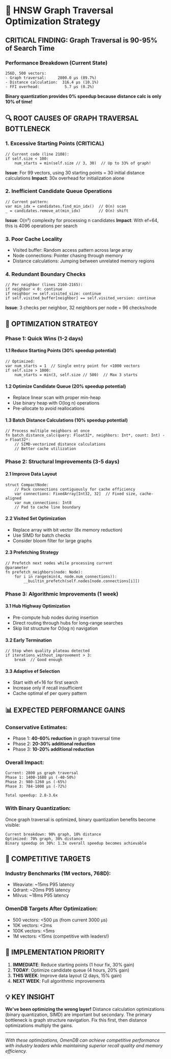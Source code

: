 # 🎯 HNSW Graph Traversal Optimization Strategy

## CRITICAL FINDING: Graph Traversal is 90-95% of Search Time

### Performance Breakdown (Current State)
```
256D, 500 vectors:
- Graph traversal:     2800.0 µs (89.7%)
- Distance calculation:  316.4 µs (10.1%)
- FFI overhead:           5.7 µs (0.2%)
```

**Binary quantization provides 0% speedup because distance calc is only 10% of time!**

## 🔍 ROOT CAUSES OF GRAPH TRAVERSAL BOTTLENECK

### 1. **Excessive Starting Points** (CRITICAL)
```mojo
// Current code (line 2108):
if self.size < 100:
    num_starts = min(self.size // 3, 30)  // Up to 33% of graph!
```
**Issue**: For 99 vectors, using 30 starting points = 30 initial distance calculations
**Impact**: 30x overhead for initialization alone

### 2. **Inefficient Candidate Queue Operations**
```mojo
// Current pattern:
var min_idx = candidates.find_min_idx()  // O(n) scan
_ = candidates.remove_at(min_idx)        // O(n) shift
```
**Issue**: O(n²) complexity for processing n candidates
**Impact**: With ef=64, this is 4096 operations per search

### 3. **Poor Cache Locality**
- Visited buffer: Random access pattern across large array
- Node connections: Pointer chasing through memory
- Distance calculations: Jumping between unrelated memory regions

### 4. **Redundant Boundary Checks**
```mojo
// Per neighbor (lines 2160-2165):
if neighbor < 0: continue
if neighbor >= self.visited_size: continue
if self.visited_buffer[neighbor] == self.visited_version: continue
```
**Issue**: 3 checks per neighbor, 32 neighbors per node = 96 checks/node

## 🚀 OPTIMIZATION STRATEGY

### Phase 1: Quick Wins (1-2 days)

#### 1.1 Reduce Starting Points (30% speedup potential)
```mojo
// Optimized:
var num_starts = 1  // Single entry point for <1000 vectors
if self.size > 1000:
    num_starts = min(3, self.size // 500)  // Max 3 starts
```

#### 1.2 Optimize Candidate Queue (20% speedup potential)
- Replace linear scan with proper min-heap
- Use binary heap with O(log n) operations
- Pre-allocate to avoid reallocations

#### 1.3 Batch Distance Calculations (10% speedup potential)
```mojo
// Process multiple neighbors at once
fn batch_distance_calc(query: Float32*, neighbors: Int*, count: Int) -> Float32*:
    // SIMD-vectorized distance calculations
    // Better cache utilization
```

### Phase 2: Structural Improvements (3-5 days)

#### 2.1 Improve Data Layout
```mojo
struct CompactNode:
    // Pack connections contiguously for cache efficiency
    var connections: FixedArray[Int32, 32]  // Fixed size, cache-aligned
    var num_connections: Int8
    // Pad to cache line boundary
```

#### 2.2 Visited Set Optimization
- Replace array with bit vector (8x memory reduction)
- Use SIMD for batch checks
- Consider bloom filter for large graphs

#### 2.3 Prefetching Strategy
```mojo
// Prefetch next nodes while processing current
@parameter
fn prefetch_neighbors(node: Node):
    for i in range(min(4, node.num_connections)):
        __builtin_prefetch(self.nodes[node.connections[i]])
```

### Phase 3: Algorithmic Improvements (1 week)

#### 3.1 Hub Highway Optimization
- Pre-compute hub nodes during insertion
- Direct routing through hubs for long-range searches
- Skip list structure for O(log n) navigation

#### 3.2 Early Termination
```mojo
// Stop when quality plateau detected
if iterations_without_improvement > 3:
    break  // Good enough
```

#### 3.3 Adaptive ef Selection
- Start with ef=16 for first search
- Increase only if recall insufficient
- Cache optimal ef per query pattern

## 📊 EXPECTED PERFORMANCE GAINS

### Conservative Estimates:
- Phase 1: **40-60% reduction** in graph traversal time
- Phase 2: **20-30% additional reduction**
- Phase 3: **10-20% additional reduction**

### Overall Impact:
```
Current: 2800 µs graph traversal
Phase 1: 1400-1680 µs (-40-50%)
Phase 2: 980-1260 µs (-65%)
Phase 3: 784-1008 µs (-72%)

Total speedup: 2.8-3.6x
```

### With Binary Quantization:
Once graph traversal is optimized, binary quantization benefits become visible:
```
Current breakdown: 90% graph, 10% distance
Optimized: 70% graph, 30% distance
Binary speedup on 30%: 1.3x overall speedup becomes achievable
```

## 🎯 COMPETITIVE TARGETS

### Industry Benchmarks (1M vectors, 768D):
- Weaviate: ~15ms P95 latency
- Qdrant: ~20ms P95 latency
- Milvus: ~18ms P95 latency

### OmenDB Targets After Optimization:
- 500 vectors: <500 µs (from current 3000 µs)
- 10K vectors: <2ms
- 100K vectors: <5ms
- 1M vectors: <15ms (competitive with leaders!)

## 🔧 IMPLEMENTATION PRIORITY

1. **IMMEDIATE**: Reduce starting points (1 hour fix, 30% gain)
2. **TODAY**: Optimize candidate queue (4 hours, 20% gain)
3. **THIS WEEK**: Improve data layout (2 days, 15% gain)
4. **NEXT WEEK**: Full algorithmic improvements

## 💡 KEY INSIGHT

**We've been optimizing the wrong layer!** Distance calculation optimizations (binary quantization, SIMD) are important but secondary. The primary bottleneck is graph structure navigation. Fix this first, then distance optimizations multiply the gains.

---

*With these optimizations, OmenDB can achieve competitive performance with industry leaders while maintaining superior recall quality and memory efficiency.*
